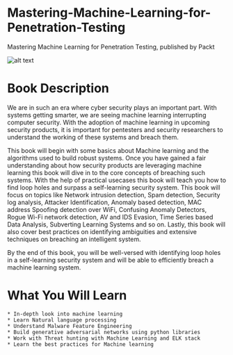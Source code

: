 # Mastering-Machine-Learning-for-Penetration-Testing
Mastering Machine Learning for Penetration Testing, published by Packt

![alt text](https://d1ldz4te4covpm.cloudfront.net/sites/default/files/imagecache/ppv4_main_book_cover/B10116_MockupCover.png)

# Book Description

We are in such an era where cyber security plays an important part. With systems getting smarter, we are seeing machine learning interrupting computer security. With the adoption of machine learning in upcoming security products, it is important for pentesters and security researchers to understand the working of these systems and breach them.

This book will begin with some basics about Machine learning and the algorithms used to build robust systems. Once you have gained a fair understanding about how security products are leveraging machine learning this book will dive in to the core concepts of breaching such systems. With the help of practical usecases this book will teach you how to find loop holes and surpass a self-learning security system. This book will focus on topics like Network intrusion detection, Spam detection, Security log analysis, Attacker Identification, Anomaly based detection, MAC address Spoofing detection over WiFi, Confusing Anomaly Detectors, Rogue Wi-Fi network detection, AV and IDS Evasion, Time Series based Data Analysis, Subverting Learning Systems and so on. Lastly, this book will also cover best practices on identifying ambiguities and extensive techniques on breaching an intelligent system.

By the end of this book, you will be well-versed with identifying loop holes in a self-learning security system and will be able to efficiently breach a machine learning system.



# What You Will Learn

    * In-depth look into machine learning
    * Learn Natural language processing
    * Understand Malware Feature Engineering
    * Build generative adversarial networks using python libraries
    * Work with Threat hunting with Machine Learning and ELK stack
    * Learn the best practices for Machine learning

